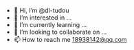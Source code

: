 - 👋 Hi, I’m @dl-tudou
- 👀 I’m interested in ...
- 🌱 I’m currently learning ...
- 💞️ I’m looking to collaborate on ...
- 📫 How to reach me 18938142@qq.com

<!---
dl-tudou/dl-tudou is a ✨ special ✨ repository because its `README.md` (this file) appears on your GitHub profile.
You can click the Preview link to take a look at your changes.
--->
